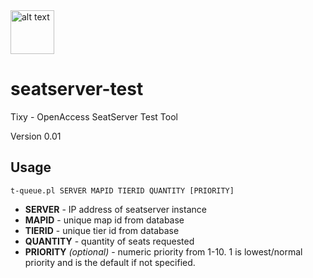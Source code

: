 <img src="https://tixy-objects.s3.amazonaws.com/media/logos/tixylogo_facebook.jpg" alt="alt text" width="70" height="70">

# seatserver-test
Tixy - OpenAccess SeatServer Test Tool

Version 0.01

## Usage
`t-queue.pl SERVER MAPID TIERID QUANTITY [PRIORITY]`

+ **SERVER** - IP address of seatserver instance
+ **MAPID** - unique map id from database
+ **TIERID** - unique tier id from database
+ **QUANTITY** - quantity of seats requested
+ **PRIORITY** *(optional)* - numeric priority from 1-10. 1 is lowest/normal priority and is the default if not specified.

